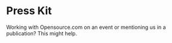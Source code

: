 # Press Kit

Working with Opensource.com on an event or mentioning us in a publication? This might help.
